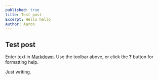 ```yaml
---
published: true
title: Test post
Excerpt: Hello hello
Author: Aaron
---
```


## Test post

Enter text in [Markdown](http://daringfireball.net/projects/markdown/). Use the toolbar above, or click the **?** button for formatting help.

Just writing.